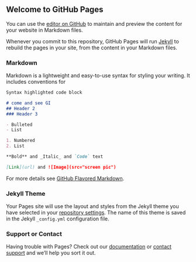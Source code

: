 ## Welcome to GitHub Pages

You can use the [editor on GitHub](https://github.com/Gedeonirumva/Gedeonirumva/edit/gh-pages/index.md) to maintain and preview the content for your website in Markdown files.

Whenever you commit to this repository, GitHub Pages will run [Jekyll](https://jekyllrb.com/) to rebuild the pages in your site, from the content in your Markdown files.

### Markdown

Markdown is a lightweight and easy-to-use syntax for styling your writing. It includes conventions for

```markdown
Syntax highlighted code block

# come and see GI
## Header 2
### Header 3

- Bulleted
- List

1. Numbered
2. List

**Bold** and _Italic_ and `Code` text

[Link](url) and ![Image](src="screen pic")
```

For more details see [GitHub Flavored Markdown](https://guides.github.com/features/mastering-markdown/).

### Jekyll Theme
Your Pages site will use the layout and styles from the Jekyll theme you have selected in your [repository settings](https://github.com/Gedeonirumva/Gedeonirumva/settings/pages). The name of this theme is saved in the Jekyll `_config.yml` configuration file.

### Support or Contact

Having trouble with Pages? Check out our [documentation](https://docs.github.com/categories/github-pages-basics/) or [contact support](https://support.github.com/contact) and we’ll help you sort it out.
